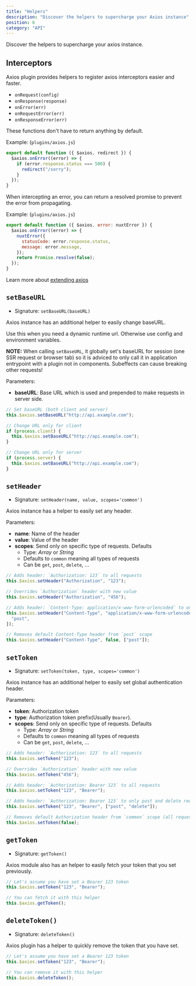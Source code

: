 ```yaml
---
title: "Helpers"
description: "Discover the helpers to supercharge your Axios instance"
position: 6
category: "API"
---
```


Discover the helpers to supercharge your axios instance.

## Interceptors

Axios plugin provides helpers to register axios interceptors easier and faster.

- `onRequest(config)`
- `onResponse(response)`
- `onError(err)`
- `onRequestError(err)`
- `onResponseError(err)`

These functions don't have to return anything by default.

Example: (`plugins/axios.js`)

```js
export default function ({ $axios, redirect }) {
  $axios.onError((error) => {
    if (error.response.status === 500) {
      redirect("/sorry");
    }
  });
}
```

When intercepting an error, you can return a resolved promise to prevent the error from propagating.

Example: (`plugins/axios.js`)

```js
export default function ({ $axios, error: nuxtError }) {
  $axios.onError((error) => {
    nuxtError({
      statusCode: error.response.status,
      message: error.message,
    });
    return Promise.resolve(false);
  });
}
```

<alert type="info">

Learn more about [extending axios](/extend)

</alert>

## `setBaseURL`

- Signature: `setBaseURL(baseURL)`

Axios instance has an additional helper to easily change baseURL.

Use this when you need a dynamic runtime url. Otherwise use config and environment variables.

**NOTE:** When calling `setBaseURL`, it globally set's baseURL for session (one SSR request or browser tab) so it is adviced to only call it in application entrypoint with a plugin not in components. Subeffects can cause breaking other requests!

Parameters:

- **baseURL**: Base URL which is used and prepended to make requests in server side.

```js
// Set baseURL (both client and server)
this.$axios.setBaseURL("http://api.example.com");

// Change URL only for client
if (process.client) {
  this.$axios.setBaseURL("http://api.example.com");
}

// Change URL only for server
if (process.server) {
  this.$axios.setBaseURL("http://api.example.com");
}
```

## `setHeader`

- Signature: `setHeader(name, value, scopes='common')`

Axios instance has a helper to easily set any header.

Parameters:

- **name**: Name of the header
- **value**: Value of the header
- **scopes**: Send only on specific type of requests. Defaults
  - Type: _Array_ or _String_
  - Defaults to `common` meaning all types of requests
  - Can be `get`, `post`, `delete`, ...

```js
// Adds header: `Authorization: 123` to all requests
this.$axios.setHeader("Authorization", "123");

// Overrides `Authorization` header with new value
this.$axios.setHeader("Authorization", "456");

// Adds header: `Content-Type: application/x-www-form-urlencoded` to only post requests
this.$axios.setHeader("Content-Type", "application/x-www-form-urlencoded", [
  "post",
]);

// Removes default Content-Type header from `post` scope
this.$axios.setHeader("Content-Type", false, ["post"]);
```

## `setToken`

- Signature: `setToken(token, type, scopes='common')`

Axios instance has an additional helper to easily set global authentication header.

Parameters:

- **token**: Authorization token
- **type**: Authorization token prefix(Usually `Bearer`).
- **scopes**: Send only on specific type of requests. Defaults
  - Type: _Array_ or _String_
  - Defaults to `common` meaning all types of requests
  - Can be `get`, `post`, `delete`, ...

```js
// Adds header: `Authorization: 123` to all requests
this.$axios.setToken("123");

// Overrides `Authorization` header with new value
this.$axios.setToken("456");

// Adds header: `Authorization: Bearer 123` to all requests
this.$axios.setToken("123", "Bearer");

// Adds header: `Authorization: Bearer 123` to only post and delete requests
this.$axios.setToken("123", "Bearer", ["post", "delete"]);

// Removes default Authorization header from `common` scope (all requests)
this.$axios.setToken(false);
```

## `getToken`

- Signature: `getToken()`

Axios module also has an helper to easily fetch your token that you set previously.

```js
// Let's assume you have set a Bearer 123 token
this.$axios.setToken("123", "Bearer");

// You can fetch it with this helper
this.$axios.getToken();
```

## `deleteToken()`

- Signature: `deleteToken()`

Axios plugin has a helper to quickly remove the token that you have set.

```js
// Let's assume you have set a Bearer 123 token
this.$axios.setToken("123", "Bearer");

// You can remove it with this helper
this.$axios.deleteToken();
```
